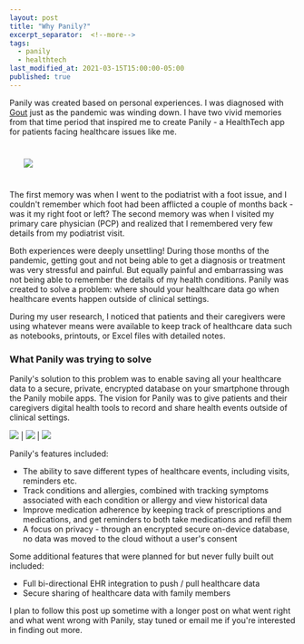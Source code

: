 ```yaml
---
layout: post
title: "Why Panily?"
excerpt_separator:  <!--more-->
tags:
  - panily
  - healthtech
last_modified_at: 2021-03-15T15:00:00-05:00
published: true
---
```


Panily was created based on personal experiences. I was diagnosed with [Gout](https://www.arthritis.org/diseases/gout) just as the pandemic was winding down. I have two vivid memories from that time period that inspired me to create Panily - a HealthTech app for patients facing healthcare issues like me. 

<p>
    <img style="padding: 25px;" src="/assets/img/why-panily-1.jpg">
</p>

<!--more-->

The first memory was when I went to the podiatrist with a foot issue, and I couldn't remember which foot had been afflicted a couple of months back - was it my right foot or left? The second memory was when I visited my primary care physician (PCP) and realized that I remembered very few details from my podiatrist visit.

Both experiences were deeply unsettling! During those months of the pandemic, getting gout and not being able to get a diagnosis or treatment was very stressful and painful. But equally painful and embarrassing was not being able to remember the details of my health conditions. Panily was created to solve a problem: where should your healthcare data go when healthcare events happen outside of clinical settings.

During my user research, I noticed that patients and their caregivers were using whatever means were available to keep track of healthcare data such as notebooks, printouts, or Excel files with detailed notes. 

### What Panily was trying to solve

Panily's solution to this problem was to enable saving all your healthcare data to a secure, private, encrypted database on your smartphone through the Panily mobile apps. The vision for Panily was to give patients and their caregivers digital health tools to record and share health events outside of clinical settings.

![](/assets/panily.com/www.panily.com/static/img/features/reports_screen.png)  |  ![](/assets/panily.com/www.panily.com/static/img/features/medications_screen.png) | ![](/assets/panily.com/www.panily.com/static/img/features/symptoms_screen.png)  

Panily's features included:
- The ability to save different types of healthcare events, including visits, reminders etc.
- Track conditions and allergies, combined with tracking symptoms associated with each condition or allergy and view historical data
- Improve medication adherence by keeping track of prescriptions and medications, and get reminders to both take medications and refill them
- A focus on privacy - through an encrypted secure on-device database, no data was moved to the cloud without a user's consent

Some additional features that were planned for but never fully built out included:
- Full bi-directional EHR integration to push / pull healthcare data
- Secure sharing of healthcare data with family members

I plan to follow this post up sometime with a longer post on what went right and what went wrong with Panily, stay tuned or email me if you're interested in finding out more.